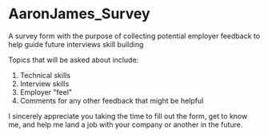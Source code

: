 # AaronJames_Survey
A survey form with the purpose of collecting potential employer feedback to help guide future interviews skill building

Topics that will be asked about include:
  1. Technical skills
  2. Interview skills
  3. Employer "feel"
  4. Comments for any other feedback that might be helpful

I sincerely appreciate you taking the time to fill out the form, get to know me, and help me land a job with your company or another in the future.
